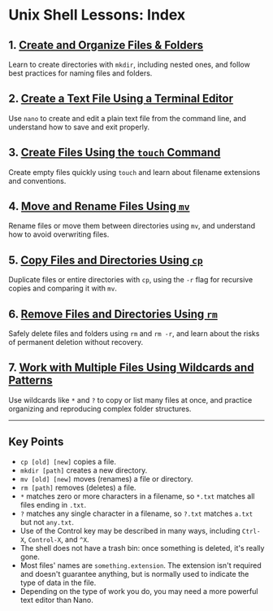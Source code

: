 # Unix Shell Lessons: Index

## 1. [Create and Organize Files & Folders](unix-shell-basics-creating-files-lv1.md)  
Learn to create directories with `mkdir`, including nested ones, and follow best practices for naming files and folders.

## 2. [Create a Text File Using a Terminal Editor](unix-shell-basics-creating-files-lv2.md)  
Use `nano` to create and edit a plain text file from the command line, and understand how to save and exit properly.

## 3. [Create Files Using the `touch` Command](unix-shell-basics-creating-files-lv3.md)  
Create empty files quickly using `touch` and learn about filename extensions and conventions.

## 4. [Move and Rename Files Using `mv`](unix-shell-basics-creating-files-lv4.md)  
Rename files or move them between directories using `mv`, and understand how to avoid overwriting files.

## 5. [Copy Files and Directories Using `cp`](unix-shell-basics-creating-files-lv5.md)  
Duplicate files or entire directories with `cp`, using the `-r` flag for recursive copies and comparing it with `mv`.

## 6. [Remove Files and Directories Using `rm`](unix-shell-basics-creating-files-lv6.md)  
Safely delete files and folders using `rm` and `rm -r`, and learn about the risks of permanent deletion without recovery.

## 7. [Work with Multiple Files Using Wildcards and Patterns](unix-shell-basics-creating-files-lv7.md)  
Use wildcards like `*` and `?` to copy or list many files at once, and practice organizing and reproducing complex folder structures.

---

## Key Points

- `cp [old] [new]` copies a file.  
- `mkdir [path]` creates a new directory.  
- `mv [old] [new]` moves (renames) a file or directory.  
- `rm [path]` removes (deletes) a file.  
- `*` matches zero or more characters in a filename, so `*.txt` matches all files ending in `.txt`.  
- `?` matches any single character in a filename, so `?.txt` matches `a.txt` but not `any.txt`.  
- Use of the Control key may be described in many ways, including `Ctrl-X`, `Control-X`, and `^X`.  
- The shell does not have a trash bin: once something is deleted, it's really gone.  
- Most files' names are `something.extension`. The extension isn't required and doesn't guarantee anything, but is normally used to indicate the type of data in the file.  
- Depending on the type of work you do, you may need a more powerful text editor than Nano.
